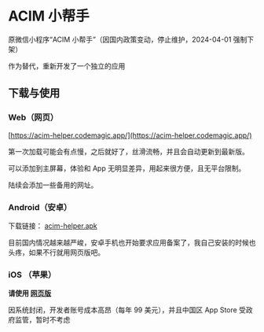 # ACIM 小帮手

原微信小程序“ACIM 小帮手”（因国内政策变动，停止维护，2024-04-01 强制下架）

作为替代，重新开发了一个独立的应用

## 下载与使用

### Web（网页）

[https://acim-helper.codemagic.app/](https://acim-helper.codemagic.app/)

第一次加载可能会有点慢，之后就好了，丝滑流畅，并且会自动更新到最新版。

可以添加到主屏幕，体验和 App 无明显差异，用起来很方便，且无平台限制。

陆续会添加一些备用的网址。

### Android（安卓）

下载链接： [acim-helper.apk](https://yu-public-hongkong.oss-cn-hongkong.aliyuncs.com/acim-helper.apk.1)

目前国内情况越来越严峻，安卓手机也开始要求应用备案了，我自己安装的时候也头疼，如果不行就用网页版吧。

### iOS （苹果）

**请使用 [网页版](https://acim-helper.codemagic.app/)**

因系统封闭，开发者账号成本高昂（每年 99 美元），并且中国区 App Store 受政府监管，暂时不考虑
